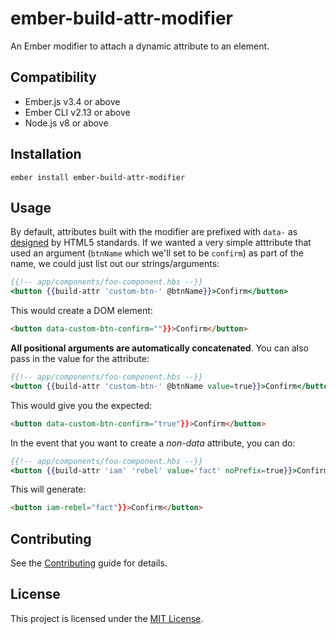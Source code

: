 ember-build-attr-modifier
==============================================================================

An Ember modifier to attach a dynamic attribute to an element.


Compatibility
------------------------------------------------------------------------------

* Ember.js v3.4 or above
* Ember CLI v2.13 or above
* Node.js v8 or above


Installation
------------------------------------------------------------------------------

```
ember install ember-build-attr-modifier
```


Usage
------------------------------------------------------------------------------

By default, attributes built with the modifier are prefixed with `data-` as [designed](https://developer.mozilla.org/en-US/docs/Learn/HTML/Howto/Use_data_attributes) by HTML5 standards. If we wanted a very simple atttribute that used an argument (`btnName` which we'll set to be `confirm`) as part of the name, we could just list out our strings/arguments:

```hbs
{{!-- app/components/foo-component.hbs --}}
<button {{build-attr 'custom-btn-' @btnName}}>Confirm</button>
```

This would create a DOM element:
```html
<button data-custom-btn-confirm=""}}>Confirm</button>
```

**All positional arguments are automatically concatenated**. You can also pass in the value for the attribute:
```hbs
{{!-- app/components/foo-component.hbs --}}
<button {{build-attr 'custom-btn-' @btnName value=true}}>Confirm</button>
```

This would give you the expected:
```html
<button data-custom-btn-confirm="true"}}>Confirm</button>
```

In the event that you want to create a _non-data_ attribute, you can do:
```hbs
{{!-- app/components/foo-component.hbs --}}
<button {{build-attr 'iam' 'rebel' value='fact' noPrefix=true}}>Confirm</button>
```

This will generate:
```html
<button iam-rebel="fact"}}>Confirm</button>
```


Contributing
------------------------------------------------------------------------------

See the [Contributing](CONTRIBUTING.md) guide for details.


License
------------------------------------------------------------------------------

This project is licensed under the [MIT License](LICENSE.md).
